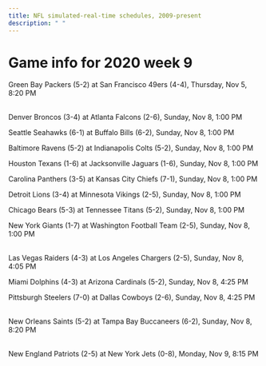 ```yaml
---
title: NFL simulated-real-time schedules, 2009-present
description: " "
---
```


# Game info for 2020 week 9

Green Bay Packers (5-2) at San Francisco 49ers (4-4), Thursday, Nov 5, 8:20 PM

<br/>Denver Broncos (3-4) at Atlanta Falcons (2-6), Sunday, Nov 8, 1:00 PM

Seattle Seahawks (6-1) at Buffalo Bills (6-2), Sunday, Nov 8, 1:00 PM

Baltimore Ravens (5-2) at Indianapolis Colts (5-2), Sunday, Nov 8, 1:00 PM

Houston Texans (1-6) at Jacksonville Jaguars (1-6), Sunday, Nov 8, 1:00 PM

Carolina Panthers (3-5) at Kansas City Chiefs (7-1), Sunday, Nov 8, 1:00 PM

Detroit Lions (3-4) at Minnesota Vikings (2-5), Sunday, Nov 8, 1:00 PM

Chicago Bears (5-3) at Tennessee Titans (5-2), Sunday, Nov 8, 1:00 PM

New York Giants (1-7) at Washington Football Team (2-5), Sunday, Nov 8, 1:00 PM

<br/>Las Vegas Raiders (4-3) at Los Angeles Chargers (2-5), Sunday, Nov 8, 4:05 PM

Miami Dolphins (4-3) at Arizona Cardinals (5-2), Sunday, Nov 8, 4:25 PM

Pittsburgh Steelers (7-0) at Dallas Cowboys (2-6), Sunday, Nov 8, 4:25 PM

<br/>New Orleans Saints (5-2) at Tampa Bay Buccaneers (6-2), Sunday, Nov 8, 8:20 PM

<br/>New England Patriots (2-5) at New York Jets (0-8), Monday, Nov 9, 8:15 PM

